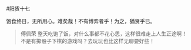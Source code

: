 #阳货十七

饱食终日，无所用心。难矣哉！不有博弈者乎！为之，猶贤乎已。

> 傅佩荣 整天吃饱了饭，对什么事都不花心思，这样很难走上人生正途啊！不是有掷骰子下棋的游戏吗？去玩玩也比这样无聊要好些！
